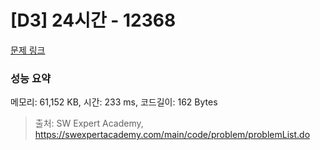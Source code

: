 # [D3] 24시간 - 12368 

[문제 링크](https://swexpertacademy.com/main/code/problem/problemDetail.do?contestProbId=AXsEBlLqedsDFARX) 

### 성능 요약

메모리: 61,152 KB, 시간: 233 ms, 코드길이: 162 Bytes



> 출처: SW Expert Academy, https://swexpertacademy.com/main/code/problem/problemList.do
